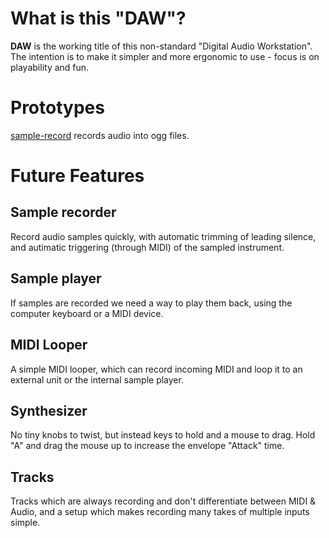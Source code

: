 # What is this "DAW"?

**DAW** is the working title of this non-standard "Digital Audio Workstation". The intention is to make it simpler and more ergonomic to use - focus is on playability and fun.

# Prototypes

[sample-record](./prototypes/sample-record/) records audio into ogg files.


# Future Features

## Sample recorder

Record audio samples quickly, with automatic trimming of leading silence, and autimatic triggering (through MIDI) of the sampled instrument.

## Sample player

If samples are recorded we need a way to play them back, using the computer keyboard or a MIDI device.

## MIDI Looper

A simple MIDI looper, which can record incoming MIDI and loop it to an external unit or the internal sample player.

## Synthesizer

No tiny knobs to twist, but instead keys to hold and a mouse to drag. Hold "A" and drag the mouse up to increase the envelope "Attack" time.

## Tracks

Tracks which are always recording and don't differentiate between MIDI & Audio, and a setup which makes recording many takes of multiple inputs simple.

